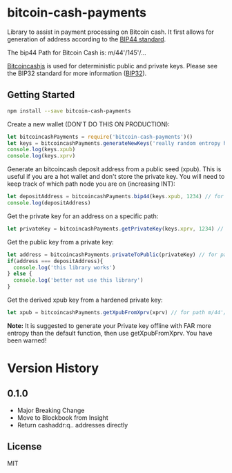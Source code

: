 bitcoin-cash-payments
=================

Library to assist in payment processing on Bitcoin cash. It first allows for generation
of address according to the [BIP44 standard](https://github.com/bitcoin/bips/blob/master/bip-0044.mediawiki).

The bip44 Path for Bitcoin Cash is: m/44'/145'/...

[Bitcoincashjs](https://github.com/bitcoincashjs/bitcoincashjs) is used for  deterministic public and private keys.
Please see the BIP32 standard for more information ([BIP32](https://github.com/bitcoin/bips/blob/master/bip-0039.mediawiki)).

## Getting Started

```bash
npm install --save bitcoin-cash-payments
```

Create a new wallet (DON'T DO THIS ON PRODUCTION):
```js
let bitcoincashPayments = require('bitcoin-cash-payments')()
let keys = bitcoincashPayments.generateNewKeys('really random entropy here')
console.log(keys.xpub)
console.log(keys.xprv)
```

Generate an bitcoincash deposit address from a public seed (xpub).
This is useful if you are a hot wallet and don't store the private key. You will need
to keep track of which path node you are on (increasing INT):
```js
let depositAddress = bitcoincashPayments.bip44(keys.xpub, 1234) // for path m/44'/0'/0'/0/1234
console.log(depositAddress)
```

Get the private key for an address on a specific path:
```js
let privateKey = bitcoincashPayments.getPrivateKey(keys.xprv, 1234) // for path m/44'/0'/0'/0/1234
```

Get the public key from a private key:
```js
let address = bitcoincashPayments.privateToPublic(privateKey) // for path m/44'/0'/0'/0/1234
if(address === depositAddress){
  console.log('this library works')
} else {
  console.log('better not use this library')
}
```

Get the derived xpub key from a hardened private key:
```js
let xpub = bitcoincashPayments.getXpubFromXprv(xprv) // for path m/44'/0'/0'/0/1234
```

**Note:** It is suggested to generate your Private key offline with FAR more entropy than the default function, then use getXpubFromXprv.
You have been warned!

# Version History

## 0.1.0
- Major Breaking Change
- Move to Blockbook from Insight
- Return cashaddr:q.. addresses directly

## License

MIT
